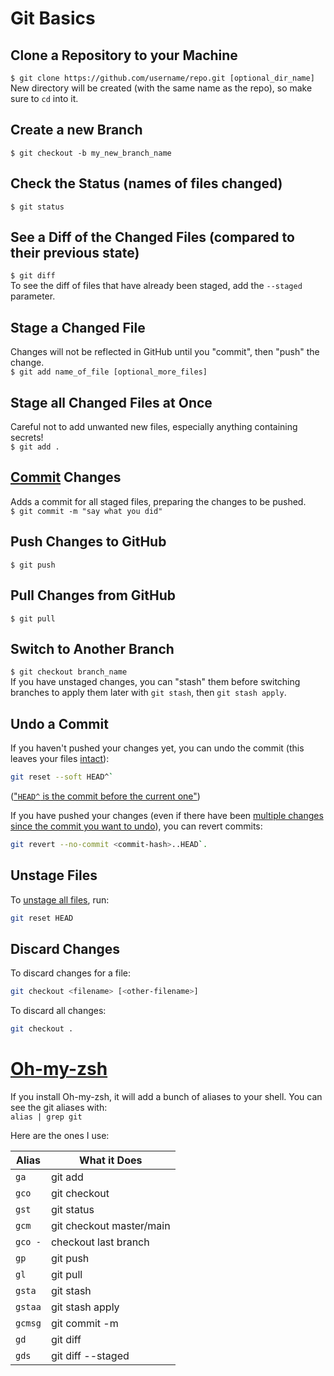 # Git Basics
## Clone a Repository to your Machine
`$ git clone https://github.com/username/repo.git [optional_dir_name]`  
New directory will be created (with the same name as the repo), so make sure to `cd` into it.

## Create a new Branch
`$ git checkout -b my_new_branch_name`

## Check the Status (names of files changed)
`$ git status`  

## See a Diff of the Changed Files (compared to their previous state)
`$ git diff`  
To see the diff of files that have already been staged, add the `--staged` parameter.

## Stage a Changed File
Changes will not be reflected in GitHub until you "commit", then "push" the change.  
`$ git add name_of_file [optional_more_files]`

## Stage all Changed Files at Once
Careful not to add unwanted new files, especially anything containing secrets!  
`$ git add .`

## [Commit](https://chris.beams.io/posts/git-commit) Changes
Adds a commit for all staged files, preparing the changes to be pushed.  
`$ git commit -m "say what you did"`

## Push Changes to GitHub
`$ git push`

## Pull Changes from GitHub
`$ git pull`

## Switch to Another Branch
`$ git checkout branch_name`  
If you have unstaged changes, you can "stash" them before switching branches to apply them later with `git stash`, then `git stash apply`.

## Undo a Commit
If you haven't pushed your changes yet, you can undo the commit (this leaves your files [intact](https://stackoverflow.com/a/2845739/4151489)):  
```sh
git reset --soft HEAD^`
```
(["`HEAD^` is the commit before the current one"](https://stackoverflow.com/a/2846154/4151489))

If you have pushed your changes (even if there have been [multiple changes since the commit you want to undo](https://stackoverflow.com/a/21718540/4151489)), you can revert commits:
```sh
git revert --no-commit <commit-hash>..HEAD`.
```
## Unstage Files
To [unstage all files](https://stackoverflow.com/a/21396698/4151489), run:
```sh
git reset HEAD
```
## Discard Changes
To discard changes for a file:
```sh
git checkout <filename> [<other-filename>]
```
To discard all changes:
```sh
git checkout . 
```

# [Oh-my-zsh]()
If you install Oh-my-zsh, it will add a bunch of aliases to your shell. You can see the git aliases with:  
`alias | grep git`

Here are the ones I use:

Alias | What it Does
-|-
`ga` | git add
`gco` | git checkout
`gst` | git status
`gcm` | git checkout master/main
`gco -` | checkout last branch
`gp` | git push
`gl` | git pull
`gsta` | git stash
`gstaa` | git stash apply
`gcmsg` | git commit -m
`gd` | git diff
`gds` | git diff --staged
